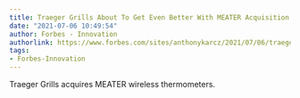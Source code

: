 ```yaml
---
title: Traeger Grills About To Get Even Better With MEATER Acquisition
date: "2021-07-06 10:49:54"
author: Forbes - Innovation
authorlink: https://www.forbes.com/sites/anthonykarcz/2021/07/06/traeger-grills-about-to-get-even-better-with-meater-acquisition/
tags:
- Forbes-Innovation
---
```

Traeger Grills acquires MEATER wireless thermometers.